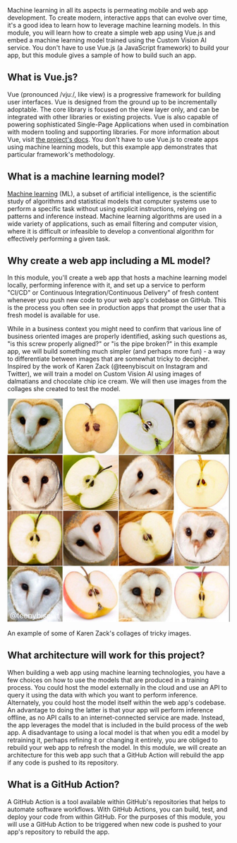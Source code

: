 Machine learning in all its aspects is permeating mobile and web app development. To create modern, interactive apps that can evolve over time, it's a good idea to learn how to leverage machine learning models. In this module, you will learn how to create a simple web app using Vue.js and embed a machine learning model trained using the Custom Vision AI service. You don't have to use Vue.js (a JavaScript framework) to build your app, but this module gives a sample of how to build such an app.

## What is Vue.js?

Vue (pronounced /vjuː/, like view) is a progressive framework for building user interfaces. Vue is designed from the ground up to be incrementally adoptable. The core library is focused on the view layer only, and can be integrated with other libraries or existing projects. Vue is also capable of powering sophisticated Single-Page Applications when used in combination with modern tooling and supporting libraries. For more information about Vue, visit [the project's docs](https://vuejs.org/v2/guide). You don't have to use Vue.js to create apps using machine learning models, but this example app demonstrates that particular framework's methodology.

## What is a machine learning model?

[Machine learning](https://en.wikipedia.org/wiki/Machine_learning) (ML), a subset of artificial intelligence, is the scientific study of algorithms and statistical models that computer systems use to perform a specific task without using explicit instructions, relying on patterns and inference instead. Machine learning algorithms are used in a wide variety of applications, such as email filtering and computer vision, where it is difficult or infeasible to develop a conventional algorithm for effectively performing a given task.

## Why create a web app including a ML model?

In this module, you'll create a web app that hosts a machine learning model locally, performing inference with it, and set up a service to perform "CI/CD" or Continuous Integration/Continuous Delivery" of fresh content whenever you push new code to your web app's codebase on GitHub. This is the process you often see in production apps that prompt the user that a fresh model is available for use.

While in a business context you might need to confirm that various line of business oriented images are properly identified, asking such questions as, "is this screw properly aligned?" or "is the pipe broken?" in this example app, we will build something much simpler (and perhaps more fun) - a way to differentiate between images that are somewhat tricky to decipher. Inspired by the work of Karen Zack (@teenybiscuit on Instagram and Twitter), we will train a model on Custom Vision AI using images of dalmatians and chocolate chip ice cream. We will then use images from the collages she created to test the model.

![Barn owl or apple?](../media/barnowl-apple.jpg)

An example of some of Karen Zack's collages of tricky images.

## What architecture will work for this project?

When building a web app using machine learning technologies, you have a few choices on how to use the models that are produced in a training process. You could host the model externally in the cloud and use an API to query it using the data with which you want to perform inference. Alternately, you could host the model itself within the web app's codebase. An advantage to doing the latter is that your app will perform inference offline, as no API calls to an internet-connected service are made. Instead, the app leverages the model that is included in the build process of the web app. A disadvantage to using a local model is that when you edit a model by retraining it, perhaps refining it or changing it entirely, you are obliged to rebuild your web app to refresh the model. In this module, we will create an architecture for this web app such that a GitHub Action will rebuild the app if any code is pushed to its repository.

## What is a GitHub Action?

A GitHub Action is a tool available within GitHub's repositories that helps to automate software workflows. With GitHub Actions, you can build, test, and deploy your code from within GitHub. For the purposes of this module, you will use a GitHub Action to be triggered when new code is pushed to your app's repository to rebuild the app.
